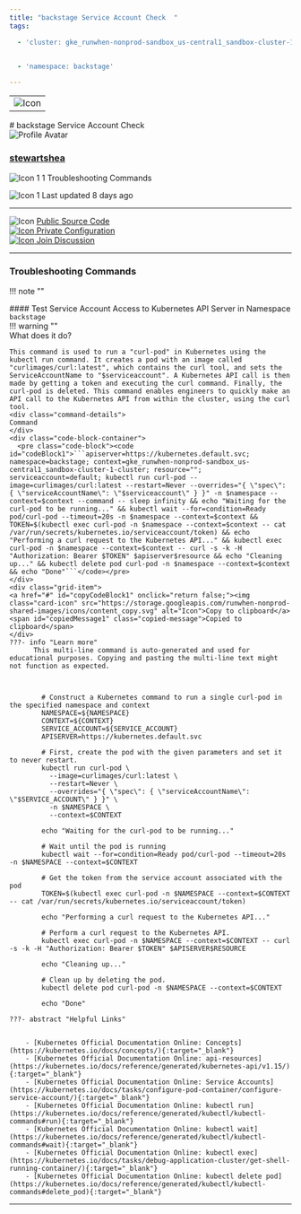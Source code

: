 ```yaml
---
title: "backstage Service Account Check  "
tags: 

  - 'cluster: gke_runwhen-nonprod-sandbox_us-central1_sandbox-cluster-1-cluster'


  - 'namespace: backstage'

---
```


<table class="invisible-table">
  <tr>
    <td class="icon-cell">
      <img src="https://storage.googleapis.com/runwhen-nonprod-shared-images/icons/kubernetes/resources/labeled/sa.svg" alt="Icon" />
    </td>
  </tr>
</table>
# backstage Service Account Check    
<div class="author-block">
  <img src="/github_profile_cache/stewartshea_icon.png" alt="Profile Avatar" class="author-avatar">
  <div class="author-info">
    <a href="https://github.com/stewartshea" target="_blank">
    <h3 class="author-name">stewartshea</a></h3>
  <p class="author-bio">
      <img src="https://storage.googleapis.com/runwhen-nonprod-shared-images/icons/terminal.svg" alt="Icon 1" class="bio-icon">
    1 Troubleshooting Commands</p>
      <p class="author-bio">
     <img src="https://storage.googleapis.com/runwhen-nonprod-shared-images/icons/calendar_month.svg" alt="Icon 1" class="bio-icon">
    Last updated 8 days ago </p>
  </div>
</div>
  

<p></p>
<hr class="custom-hr">
<div class="command-header-grid">
  <div class="grid-item">
    <img class="card-icon" src="https://storage.googleapis.com/runwhen-nonprod-shared-images/icons/public.svg" alt="Icon">
    <a href="https://github.com/runwhen-contrib/rw-cli-codecollection/tree/main/codebundles/k8s-serviceaccount-check/runbook.robot" target="_blank">Public Source Code</a>
  </div>

  <div class="grid-item">
    <a href="#" id="configLink" onclick="return false;">
      <img class="card-icon" src="https://storage.googleapis.com/runwhen-nonprod-shared-images/icons/lock.svg" alt="Icon">
      Private Configuration
    </a>
  </div>

  <div class="grid-item">
    <a href="https://github.com/orgs/runwhen-contrib/discussions?discussions_q=is%3Aopen+k8s-serviceaccount-check" target="_blank">
      <img class="card-icon" src="https://storage.googleapis.com/runwhen-nonprod-shared-images/icons/forum.svg" alt="Icon">
      Join Discussion
    </a>
  </div>
</div>
<hr class="custom-hr">

### Troubleshooting Commands



!!! note ""
    <div class="command-title">
    #### Test Service Account Access to Kubernetes API Server in Namespace `backstage`  
    </div>
    !!! warning ""
    <div class="command-details">
    What does it do?
    </div>
    

    This command is used to run a "curl-pod" in Kubernetes using the kubectl run command. It creates a pod with an image called "curlimages/curl:latest", which contains the curl tool, and sets the ServiceAccountName to "$serviceaccount". A Kubernetes API call is then made by getting a token and executing the curl command. Finally, the curl-pod is deleted. This command enables engineers to quickly make an API call to the Kubernetes API from within the cluster, using the curl tool.
    <div class="command-details">
    Command
    </div>
    <div class="code-block-container">
      <pre class="code-block"><code id="codeBlock1">```apiserver=https://kubernetes.default.svc; namespace=backstage; context=gke_runwhen-nonprod-sandbox_us-central1_sandbox-cluster-1-cluster; resource=""; serviceaccount=default; kubectl run curl-pod --image=curlimages/curl:latest --restart=Never --overrides="{ \"spec\": { \"serviceAccountName\": \"$serviceaccount\" } }" -n $namespace --context=$context --command -- sleep infinity && echo "Waiting for the curl-pod to be running..." && kubectl wait --for=condition=Ready pod/curl-pod --timeout=20s -n $namespace --context=$context && TOKEN=$(kubectl exec curl-pod -n $namespace --context=$context -- cat /var/run/secrets/kubernetes.io/serviceaccount/token) && echo "Performing a curl request to the Kubernetes API..." && kubectl exec curl-pod -n $namespace --context=$context -- curl -s -k -H "Authorization: Bearer $TOKEN" $apiserver$resource && echo "Cleaning up..." && kubectl delete pod curl-pod -n $namespace --context=$context && echo "Done"```</code></pre>
    </div>
    <div class="grid-item">
    <a href="#" id="copyCodeBlock1" onclick="return false;"><img class="card-icon" src="https://storage.googleapis.com/runwhen-nonprod-shared-images/icons/content_copy.svg" alt="Icon">Copy to clipboard</a>
    <span id="copiedMessage1" class="copied-message">Copied to clipboard</span>
    </div>
    ???- info "Learn more"
          This multi-line command is auto-generated and used for educational purposes. Copying and pasting the multi-line text might not function as expected.
            
            

            # Construct a Kubernetes command to run a single curl-pod in the specified namespace and context
            NAMESPACE=${NAMESPACE}
            CONTEXT=${CONTEXT}
            SERVICE_ACCOUNT=${SERVICE_ACCOUNT}
            APISERVER=https://kubernetes.default.svc

            # First, create the pod with the given parameters and set it to never restart.
            kubectl run curl-pod \
              --image=curlimages/curl:latest \
              --restart=Never \
              --overrides="{ \"spec\": { \"serviceAccountName\": \"$SERVICE_ACCOUNT\" } }" \
              -n $NAMESPACE \
              --context=$CONTEXT

            echo "Waiting for the curl-pod to be running..."

            # Wait until the pod is running
            kubectl wait --for=condition=Ready pod/curl-pod --timeout=20s -n $NAMESPACE --context=$CONTEXT

            # Get the token from the service account associated with the pod
            TOKEN=$(kubectl exec curl-pod -n $NAMESPACE --context=$CONTEXT -- cat /var/run/secrets/kubernetes.io/serviceaccount/token)

            echo "Performing a curl request to the Kubernetes API..."

            # Perform a curl request to the Kubernetes API.
            kubectl exec curl-pod -n $NAMESPACE --context=$CONTEXT -- curl -s -k -H "Authorization: Bearer $TOKEN" $APISERVER$RESOURCE

            echo "Cleaning up..."

            # Clean up by deleting the pod.
            kubectl delete pod curl-pod -n $NAMESPACE --context=$CONTEXT

            echo "Done"

    ???- abstract "Helpful Links"

            
        - [Kubernetes Official Documentation Online: Concepts](https://kubernetes.io/docs/concepts/){:target="_blank"}
        - [Kubernetes Official Documentation Online: api-resources](https://kubernetes.io/docs/reference/generated/kubernetes-api/v1.15/){:target="_blank"}
        - [Kubernetes Official Documentation Online: Service Accounts](https://kubernetes.io/docs/tasks/configure-pod-container/configure-service-account/){:target="_blank"}
        - [Kubernetes Official Documentation Online: kubectl run](https://kubernetes.io/docs/reference/generated/kubectl/kubectl-commands#run){:target="_blank"}
        - [Kubernetes Official Documentation Online: kubectl wait](https://kubernetes.io/docs/reference/generated/kubectl/kubectl-commands#wait){:target="_blank"}
        - [Kubernetes Official Documentation Online: kubectl exec](https://kubernetes.io/docs/tasks/debug-application-cluster/get-shell-running-container/){:target="_blank"}
        - [Kubernetes Official Documentation Online: kubectl delete pod](https://kubernetes.io/docs/reference/generated/kubectl/kubectl-commands#delete_pod){:target="_blank"}

<script>

document.getElementById('copyCodeBlock1').addEventListener('click', function() {
    copyCodeBlock1();
});

function copyCodeBlock1() {
  var codeBlock = document.getElementById('codeBlock1');
  var text = codeBlock.textContent;

  navigator.clipboard.writeText(text)
    .then(() => {
      console.log('Code block copied to clipboard:', text);
      showCopiedMessage();
    })
    .catch((error) => {
      console.error('Error copying code block to clipboard:', error);
    });
}

function showCopiedMessage() {
  var copiedMessage = document.getElementById('copiedMessage1');
  copiedMessage.classList.add('show');

  setTimeout(function() {
    copiedMessage.classList.remove('show');
  }, 2000);
}
</script>




<script>
document.getElementById('configLink').addEventListener('click', function() {
    showConfig('/workspaces/ws/slxs/bckstg-grnwhnnprsndbucntrl-sa-check/runbook.yaml');
});

function showConfig(runbook) {
    const popupContainer = document.createElement("div"); // Container for the popup
    const popup = document.createElement("div");
    popup.classList.add("popup");

    const loadingMessage = document.createElement("h1");
    loadingMessage.innerText = "Please wait...";

    popup.appendChild(loadingMessage);
    popupContainer.appendChild(popup); // Append the popup to the container
    document.body.appendChild(popupContainer); // Append the container to the document body

    fetch('/get-runbook-config', {
        method: 'POST',
        headers: {
            'Content-Type': 'application/json'
        },
        body: JSON.stringify({
            runbook: runbook,
        }) 
        })
        .then(response => {
            if (!response.ok) {
                throw new Error('Network response was not ok');
            }
            return response.text();
        })
        .then(data => {
            popup.removeChild(loadingMessage);

            const closeButton = document.createElement("span");
            closeButton.classList.add("close");
            closeButton.innerHTML = "&times;";
            closeButton.style.fontSize = "24px"; // Increase the font size for better visibility
            closeButton.style.position = "absolute";
            closeButton.style.top = "10px";
            closeButton.style.right = "10px";

            const title = document.createElement("p");
            title.innerText = "Private configuration for: " + 'backstage Service Account Check  ';
            const configPath = document.createElement("p");
            configPath.innerText = "Local filesystem path: /shared/output/" + runbook;

            const image = document.createElement("img");
            image.src = "https://storage.googleapis.com/runwhen-nonprod-shared-images/icons/lock.svg";
            image.alt = "Icon";

            const codeBlock = document.createElement("pre");
            codeBlock.classList.add("code-block");
            codeBlock.innerText = data;

            popup.appendChild(closeButton);
            popup.appendChild(image); // Append the image to the popup
            popup.appendChild(title);
            popup.appendChild(configPath);
            popup.appendChild(codeBlock);
        })
        .catch(error => {
            console.error('Error:', error);
            alert(error);
        });

    // Event delegation for close button click
    popupContainer.addEventListener("click", (event) => {
        const target = event.target;
        if (target.classList.contains("close")) {
            event.stopPropagation(); // Stop event propagation
            document.body.removeChild(popupContainer); // Remove the container instead of the popup
        }
    });
}

</script>
<style>
  .multiline {
    white-space: pre-wrap;
    word-wrap: break-word;
  }
.popup .code-block {
    background-color: #333;
    color: #f8f8f8;
    padding: 10px;
    font-family: Consolas, Monaco, 'Andale Mono', monospace;
    font-size: 14px;
    line-height: 1.4;
    overflow: auto;
}


</style>



---